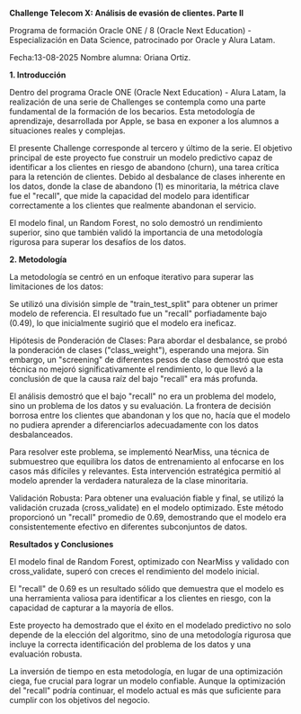 **Challenge Telecom X: Análisis de evasión de clientes. Parte II**

Programa de formación Oracle ONE / 8 (Oracle Next Education) - Especialización en Data Science, patrocinado por Oracle y Alura Latam.

Fecha:13-08-2025
Nombre alumna: Oriana Ortiz.


**1. Introducción**

Dentro del programa Oracle ONE (Oracle Next Education) - Alura Latam, la realización de una serie de Challenges se contempla como una parte fundamental de la formación de los becarios. Esta metodología de aprendizaje, desarrollada por Apple, se basa en exponer a los alumnos a situaciones reales y complejas.

El presente Challenge corresponde al tercero y último de la serie. El objetivo principal de este proyecto fue construir un modelo predictivo capaz de identificar a los clientes en riesgo de abandono (churn), una tarea crítica para la retención de clientes. Debido al desbalance de clases inherente en los datos, donde la clase de abandono (1) es minoritaria, la métrica clave fue el "recall", que mide la capacidad del modelo para identificar correctamente a los clientes que realmente abandonan el servicio.

El modelo final, un Random Forest, no solo demostró un rendimiento superior, sino que también validó la importancia de una metodología rigurosa para superar los desafíos de los datos.

**2. Metodología**

La metodología se centró en un enfoque iterativo para superar las limitaciones de los datos:

Se utilizó una división simple de "train_test_split" para obtener un primer modelo de referencia. El resultado fue un "recall" porfiadamente bajo (0.49), lo que inicialmente sugirió que el modelo era ineficaz.

Hipótesis de Ponderación de Clases: Para abordar el desbalance, se probó la ponderación de clases ("class_weight"), esperando una mejora. Sin embargo, un "screening" de diferentes pesos de clase demostró que esta técnica no mejoró significativamente el rendimiento, lo que llevó a la conclusión de que la causa raíz del bajo "recall" era más profunda.

El análisis demostró que el bajo "recall" no era un problema del modelo, sino un problema de los datos y su evaluación. La frontera de decisión borrosa entre los clientes que abandonan y los que no, hacía que el modelo no pudiera aprender a diferenciarlos adecuadamente con los datos desbalanceados.

Para resolver este problema, se implementó NearMiss, una técnica de submuestreo que equilibra los datos de entrenamiento al enfocarse en los casos más difíciles y relevantes. Esta intervención estratégica permitió al modelo aprender la verdadera naturaleza de la clase minoritaria.

Validación Robusta: Para obtener una evaluación fiable y final, se utilizó la validación cruzada (cross_validate) en el modelo optimizado. Este método proporcionó un "recall" promedio de 0.69, demostrando que el modelo era consistentemente efectivo en diferentes subconjuntos de datos.

**Resultados y Conclusiones**

El modelo final de Random Forest, optimizado con NearMiss y validado con cross_validate, superó con creces el rendimiento del modelo inicial. 

El "recall" de 0.69 es un resultado sólido que demuestra que el modelo es una herramienta valiosa para identificar a los clientes en riesgo, con la capacidad de capturar a la mayoría de ellos.

Este proyecto ha demostrado que el éxito en el modelado predictivo no solo depende de la elección del algoritmo, sino de una metodología rigurosa que incluye la correcta identificación del problema de los datos y una evaluación robusta. 

La inversión de tiempo en esta metodología, en lugar de una optimización ciega, fue crucial para lograr un modelo confiable. Aunque la optimización del "recall" podría continuar, el modelo actual es más que suficiente para cumplir con los objetivos del negocio.


